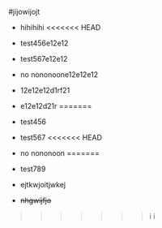 #jijowijojt
 * hihihihi
<<<<<<< HEAD
 * test456e12e12
 * test567e12e12
 * no nononoone12e12e12
 * 12e12e12d1rf21
 * e12e12d21r
=======

 * test456
 * test567
<<<<<<< HEAD
 * no nononoon
=======
 * test789

 * ejtkwjoitjwkej
* ~~nhgwijfjo~~

>>>>>>> i
>>>>>>> i
